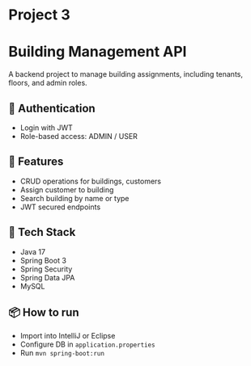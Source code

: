 # Project 3

# Building Management API

A backend project to manage building assignments, including tenants, floors, and admin roles.

## 🔐 Authentication

- Login with JWT
- Role-based access: ADMIN / USER

## 🧩 Features

- CRUD operations for buildings, customers
- Assign customer to building
- Search building by name or type
- JWT secured endpoints

## 🔧 Tech Stack

- Java 17
- Spring Boot 3
- Spring Security
- Spring Data JPA
- MySQL

## 📦 How to run

- Import into IntelliJ or Eclipse
- Configure DB in `application.properties`
- Run `mvn spring-boot:run`
